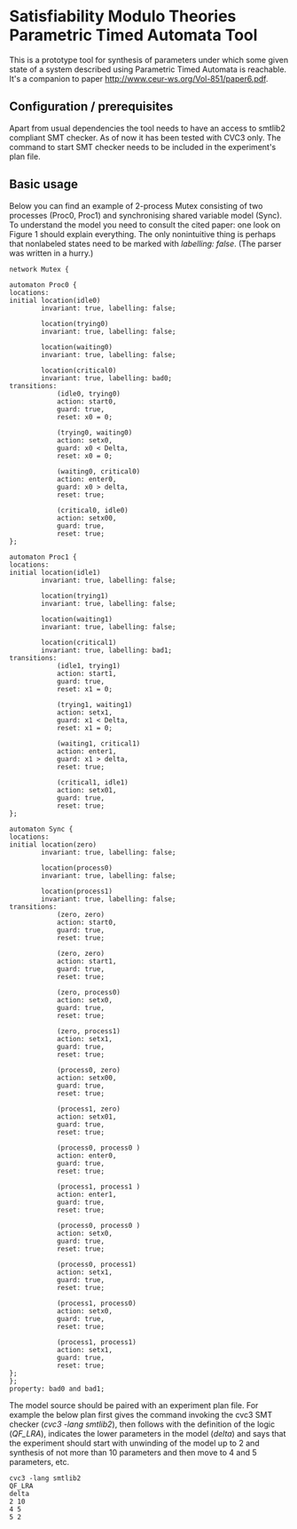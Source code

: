 Satisfiability Modulo Theories Parametric Timed Automata Tool
=============================================================

This is a prototype tool for synthesis of parameters under which some given state of a system
described using Parametric Timed Automata is reachable. It's a companion to paper
http://www.ceur-ws.org/Vol-851/paper6.pdf.

Configuration / prerequisites
---------------------------------------------------------------------------

Apart from usual dependencies the tool needs to have an access to smtlib2
compliant SMT checker. As of now it has been tested with CVC3 only. 
The command to start SMT checker needs to be included in the experiment's 
plan file. 

Basic usage
---------------------------------------------------------------------------

Below you can find an example of 2-process Mutex consisting of two 
processes (Proc0, Proc1) and synchronising shared variable model (Sync).
To understand the model you need to consult the cited paper: one look
on Figure 1 should explain everything. The only nonintuitive thing is
perhaps that nonlabeled states need to be marked with *labelling: false*.
(The parser was written in a hurry.)


```
network Mutex {

automaton Proc0 {
locations:
initial location(idle0)
        invariant: true, labelling: false;

        location(trying0)
        invariant: true, labelling: false;

        location(waiting0)
        invariant: true, labelling: false;

        location(critical0)
        invariant: true, labelling: bad0;
transitions:
            (idle0, trying0)
            action: start0,
            guard: true,
            reset: x0 = 0;

            (trying0, waiting0)
            action: setx0,
            guard: x0 < Delta,
            reset: x0 = 0;

            (waiting0, critical0)
            action: enter0,
            guard: x0 > delta,
            reset: true;

            (critical0, idle0)
            action: setx00,
            guard: true,
            reset: true;
};

automaton Proc1 {
locations:
initial location(idle1)
        invariant: true, labelling: false;

        location(trying1)
        invariant: true, labelling: false;

        location(waiting1)
        invariant: true, labelling: false;

        location(critical1)
        invariant: true, labelling: bad1;
transitions:
            (idle1, trying1)
            action: start1,
            guard: true,
            reset: x1 = 0;

            (trying1, waiting1)
            action: setx1,
            guard: x1 < Delta,
            reset: x1 = 0;

            (waiting1, critical1)
            action: enter1,
            guard: x1 > delta,
            reset: true;

            (critical1, idle1)
            action: setx01,
            guard: true,
            reset: true;
};

automaton Sync {
locations:
initial location(zero)
        invariant: true, labelling: false;

        location(process0)
        invariant: true, labelling: false;

        location(process1)
        invariant: true, labelling: false;
transitions:
            (zero, zero)
            action: start0,
            guard: true,
            reset: true;

            (zero, zero)
            action: start1,
            guard: true,
            reset: true;

            (zero, process0)
            action: setx0,
            guard: true,
            reset: true;

            (zero, process1)
            action: setx1,
            guard: true,
            reset: true;

            (process0, zero)
            action: setx00,
            guard: true,
            reset: true;

            (process1, zero)
            action: setx01,
            guard: true,
            reset: true;

            (process0, process0 )
            action: enter0,
            guard: true,
            reset: true;

            (process1, process1 )
            action: enter1,
            guard: true,
            reset: true;

            (process0, process0 )
            action: setx0,
            guard: true,
            reset: true;

            (process0, process1)
            action: setx1,
            guard: true,
            reset: true;

            (process1, process0)
            action: setx0,
            guard: true,
            reset: true;

            (process1, process1)
            action: setx1,
            guard: true,
            reset: true;
};
};
property: bad0 and bad1;
```

The model source should be paired with an experiment plan file. For example the
below plan first gives the command invoking the cvc3 SMT checker 
(*cvc3 -lang smtlib2*), then follows with the definition of the logic 
(*QF_LRA*), indicates the lower parameters in the model (*delta*)
and says that the experiment should start with unwinding of the model up to 2
and synthesis of not more than 10 parameters and then move to 4 and 5 parameters,
etc.

```
cvc3 -lang smtlib2
QF_LRA
delta
2 10
4 5
5 2
```
